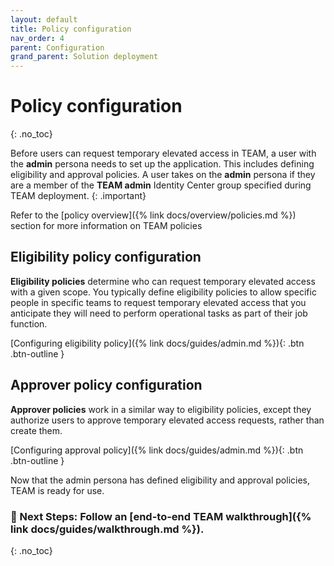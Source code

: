 ```yaml
---
layout: default
title: Policy configuration
nav_order: 4
parent: Configuration
grand_parent: Solution deployment
---
```

# Policy configuration
{: .no_toc}

Before users can request temporary elevated access in TEAM, a user with the **admin** persona needs to set up the application. This includes defining eligibility and approval policies. A user takes on the **admin** persona if they are a member of the **TEAM admin** Identity Center group specified during TEAM deployment.
{: .important}

Refer to the [policy overview]({% link docs/overview/policies.md %}) section for more information on TEAM policies 

## Eligibility policy configuration

**Eligibility policies** determine who can request temporary elevated access with a given scope. You typically define eligibility policies to allow specific people in specific teams to request temporary elevated access that you anticipate they will need to perform operational tasks as part of their job function.

[Configuring eligibility policy]({% link docs/guides/admin.md %}){: .btn .btn-outline }

## Approver policy configuration

**Approver policies** work in a similar way to eligibility policies, except they authorize users to approve temporary elevated access requests, rather than create them.

[Configuring approval policy]({% link docs/guides/admin.md %}){: .btn .btn-outline }

Now that the admin persona has defined eligibility and approval policies, TEAM is ready for use.

### 🚀 Next Steps: Follow an [end-to-end TEAM walkthrough]({% link docs/guides/walkthrough.md %}).
{: .no_toc}